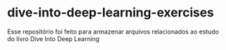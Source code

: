 # dive-into-deep-learning-exercises

Esse repositório foi feito para armazenar arquivos relacionados ao estudo do livro Dive Into Deep Learning

